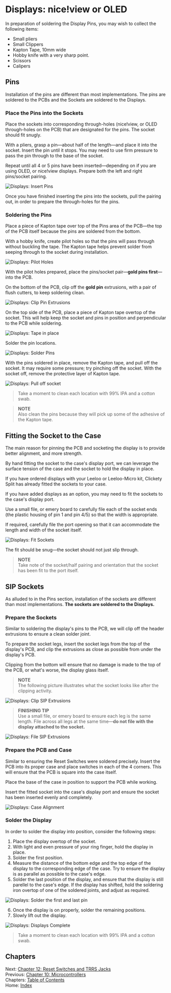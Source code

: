 # Displays: nice!view or OLED
In preparation of soldering the Display Pins, you may wish to collect the following items:

* Small pliers
* Small Clippers
* Kapton Tape, 10mm wide
* Hobby knife with a very sharp point.
* Scissors
* Calipers

## Pins
Installation of the pins are different than most implementations.  The pins are soldered to the PCBs and the Sockets are soldered to the Displays.

### Place the Pins into the Sockets
Place the sockets into corresponding through-holes (nice!view, or OLED through-holes on the PCB) that are designated for the pins.  The socket should fit snugly.  

With a pliers, grasp a pin—about half of the length—and place it into the socket.  Insert the pin until it stops.  You may need to use firm pressure to pass the pin through to the base of the socket.

Repeat until all 4 or 5 pins have been inserted—depending on if you are using OLED, or nice!view displays.  Prepare both the left and right pins/socket pairing.

![Displays: Insert Pins](images/11-displays-insert-pins.png)

Once you have finished inserting the pins into the sockets, pull the pairing out, in order to prepare the through-holes for the pins.

### Soldering the Pins
Place a piece of Kapton tape over top of the Pins area of the PCB—the top of the PCB itself because the pins are soldered from the bottom.

With a hobby knife, create pilot holes so that the pins will pass through without buckling the tape.  The Kapton tape helps prevent solder from seeping through to the socket during installation.

![Displays: Pilot Holes](images/11-displays-pilot-holes.png)

With the pilot holes prepared, place the pins/socket pair—**gold pins first**—into the PCB.

On the bottom of the PCB, clip off the **gold pin** extrusions, with a pair of flush cutters, to keep soldering clean.

![Displays: Clip Pin Extrusions](images/11-displays-clip-extrusions.png)

On the top side of the PCB, place a piece of Kapton tape overtop of the socket.  This will help keep the socket and pins in position and perpendicular to the PCB while soldering.

![Displays: Tape in place](images/11-displays-tape-in-place.png)

Solder the pin locations.

![Displays: Solder Pins](images/11-displays-solder-pins.png)

With the pins soldered in place, remove the Kapton tape, and pull off the socket.  It may require some pressure; try pinching off the socket.  With the socket off, remove the protective layer of Kapton tape.

![Displays: Pull off socket](images/11-displays-pull-off-socket.png)

> Take a moment to clean each location with 99% IPA and a cotton swab.

> **NOTE** \
> Also clean the pins because they will pick up some of the adhesive of the Kapton tape.

## Fitting the Socket to the Case
The main reason for pinning the PCB and socketing the display is to provide better alignment, and more strength.

By hand fitting the socket to the case's display port, we can leverage the surface tension of the case and the socket to hold the display in place.

If you have ordered displays with your Leeloo or Leeloo-Micro kit, Clickety Split has already fitted the sockets to your case.

If you have added displays as an option, you may need to fit the sockets to the case's display port.

Use a small file, or emery board to carefully file each of the socket ends (the plastic housing of pin 1 and pin 4/5) so that the width is appropriate.

If required, carefully file the port opening so that it can accommodate the length and width of the socket itself.

![Displays: Fit Sockets](images/11-displays-fit-sockets.png)

The fit should be snug—the socket should not just slip through.

> **NOTE** \
> Take note of the socket/half pairing and orientation that the socket has been fit to the port itself.

## SIP Sockets
As alluded to in the Pins section, installation of the sockets are different than most implementations.  **The sockets are soldered to the Displays.**

### Prepare the Sockets
Similar to soldering the display's pins to the PCB, we will clip off the header extrusions to ensure a clean solder joint.

To prepare the socket legs, insert the socket legs from the top of the display's PCB, and clip the extrusions as close as possible from under the display's PCB.

Clipping from the bottom will ensure that no damage is made to the top of the PCB, or what's worse, the display glass itself.

> **NOTE** \
> The following picture illustrates what the socket looks like after the clipping activity.

![Displays: Clip SIP Extrusions](images/11-displays-clip-sip-extrusions.png)

> **FINISHING TIP** \
> Use a small file, or emery board to ensure each leg is the same length.  File across all legs at the same time—**do not file with the display attached to the socket.**

![Displays: File SIP Extrusions](images/11-displays-file-extrusions.png)

### Prepare the PCB and Case
Similar to ensuring the Reset Switches were soldered precisely.  Insert the PCB into its proper case and place switches in each of the 4 corners.  This will ensure that the PCB is square into the case itself.

Place the base of the case in position to support the PCB while working.

Insert the fitted socket into the case's display port and ensure the socket has been inserted evenly and completely.

![Displays: Case Alignment](images/11-displays-case-alignment.png)

### Solder the Display
In order to solder the display into position, consider the following steps:

1. Place the display overtop of the socket.
2. With light and even pressure of your ring finger, hold the display in place.
3. Solder the first position.
4. Measure the distance of the bottom edge and the top edge of the display to the corresponding edge of the case.  Try to ensure the display is as parallel as possible to the case's edge.
5. Solder the last position of the display, and ensure that the display is still parellel to the case's edge.  If the display has shifted, hold the soldering iron overtop of one of the soldered joints, and adjust as required.

![Displays: Solder the first and last pin](images/11-displays-solder-first-last.png)

6. Once the display is on properly, solder the remaining positions.
7. Slowly lift out the display.

![Displays: Displays Complete](images/11-displays-complete.png)

> Take a moment to clean each location with 99% IPA and a cotton swab.

## Chapters
Next: [Chapter 12: Reset Switches and TRRS Jacks](12-Reset-TRRS.md) \
Previous: [Chapter 10: Microcontrollers](10-Microcontrollers.md) \
Chapters: [Table of Contents](README.md) \
Home: [Index](/README.md)
